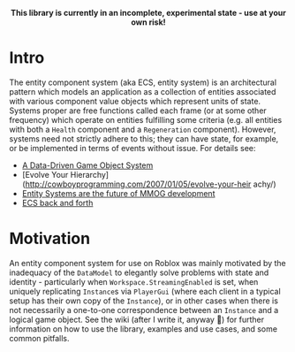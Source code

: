 <p align="center"><b>This library is currently in an incomplete, experimental state - use at your own risk!</b></p>

# Intro

The entity component system (aka ECS, entity system) is an architectural pattern which models an application as a collection of entities associated with various component value objects which represent units of state. Systems proper are free functions called each frame (or at some other frequency) which operate on entities fulfilling some criteria (e.g. all entities with both a `Health` component and a `Regeneration` component). However, systems need not strictly adhere to this; they can have state, for example, or be implemented in terms of events without issue. For details see:

* [A Data-Driven Game Object System](https://www.gamedevs.org/uploads/data-driven-game-object-system.pdf)
* [Evolve Your Hierarchy](http://cowboyprogramming.com/2007/01/05/evolve-your-heir achy/)
* [Entity Systems are the future of MMOG development](http://t-machine.org/index.php/2007/09/03/entity-systems-are-the-future-of-mmog-development-part-1/)
* [ECS back and forth](https://skypjack.github.io/2019-02-14-ecs-baf-part-1/)

# Motivation

An entity component system for use on Roblox was mainly motivated by the inadequacy of the `DataModel` to elegantly solve problems with state and identity - particularly when `Workspace.StreamingEnabled` is set, when uniquely replicating `Instance`s via `PlayerGui` (where each client in a typical setup has their own copy of the `Instance`), or in other cases when there is not necessarily a one-to-one correspondence between an `Instance` and a logical game object. See the wiki (after I write it, anyway :zany_face:) for further information on how to use the library, examples and use cases, and some common pitfalls.

